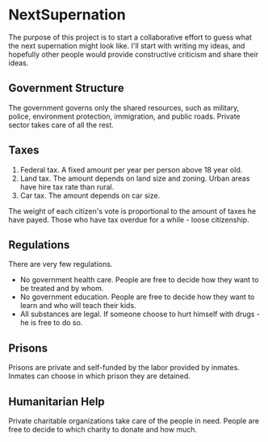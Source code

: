 # NextSupernation
The purpose of this project is to start a collaborative effort to guess what the next supernation might look like.
I'll start with writing my ideas, and hopefully other people would provide constructive criticism and share their ideas.


## Government Structure
The government governs only the shared resources, such as military, police, environment protection, immigration, and public roads.
Private sector takes care of all the rest.


## Taxes
1. Federal tax. A fixed amount per year per person above 18 year old.
2. Land tax. The amount depends on land size and zoning.  Urban areas have hire tax rate than rural. 
3. Car tax.  The amount depends on car size.

The weight of each citizen's vote is proportional to the amount of taxes he have payed.
Those who have tax overdue for a while - loose citizenship.


## Regulations
There are very few regulations.
* No government health care.  People are free to decide how they want to be treated and by whom.
* No government education.  People are free to decide how they want to learn and who will teach their kids.
* All substances are legal.  If someone choose to hurt himself with drugs - he is free to do so.


## Prisons
Prisons are private and self-funded by the labor provided by inmates.
Inmates can choose in which prison they are detained.


## Humanitarian Help
Private charitable organizations take care of the people in need. 
People are free to decide to which charity to donate and how much.


